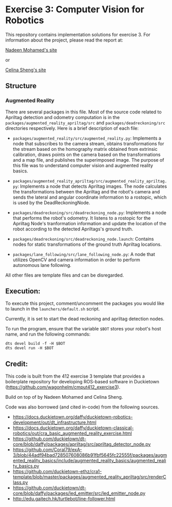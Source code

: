 # Exercise 3: Computer Vision for Robotics

This repository contains implementation solutions for exercise 3. For information about the project, please read the report at:

[Nadeen Mohamed's site]()

or

[Celina Sheng's site](https://sites.google.com/ualberta.ca/csheng2-cmput-412/exercise-3)


## Structure

### Augmented Reality

There are several packages in this file. Most of the source code related to Apriltag detection and odometry computation is in the `packages/augmented_reality_apriltag/src` and `packages/deadreckoning/src` directories respectively. Here is a brief description of each file:

- `packages/augmented_reality/src/augmented_reality.py`: Implements a node that subscribes to the camera stream, obtains transformations for the stream based on the homography matrix obtained from extrinsic calibration, draws points on the camera based on the transformations and a map file, and publishes the superimposed image. The purpose of this file was to understand computer vision and augmented reality basics.

- `packages/augmented_reality_apriltag/src/augmented_reality_apriltag.py`: Implements a node that detects Apriltag images. The node calculates the transformations between the Apriltag and the robot's camera and sends the lateral and angular coordinate information to a rostopic, which is used by the DeadReckoningNode.

- `packages/deadreckoning/src/deadreckoning_node.py`: Implements a node that performs the robot's odometry. It listens to a rostopic for the Apriltag Node's tranformation information and update the location of the robot according to the detected Apriltags's ground truth.

- `packages/deadreckoning/src/deadreckoning_node.launch`: Contains nodes for static transformations of the ground truth Apriltag locations.

- `packages/lane_following/src/lane_following_node.py`: A node that utilizes OpenCV and camera information in order to perform autonomous lane following.

All other files are template files and can be disregarded.


## Execution:

To execute this project, comment/uncomment the packages you would like to launch in the `launchers/default.sh` script.

Currently, it is set to start the dead reckoning and apriltag detection nodes.

To run the program, ensure that the variable `$BOT` stores your robot's host name, and run the following commands:

```
dts devel build -f -H $BOT
dts devel run -H $BOT
```

## Credit:

This code is built from the 412 exercise 3 template that provides a boilerplate repository for developing ROS-based software in Duckietown (https://github.com/wagonhelm/cmput412_exercise3).

Build on top of by Nadeen Mohamed and Celina Sheng.

Code was also borrowed (and cited in-code) from the following sources.

- https://docs.duckietown.org/daffy/duckietown-robotics-development/out/dt_infrastructure.html
- https://docs.duckietown.org/daffy/duckietown-classical-robotics/out/cra_basic_augmented_reality_exercise.html
- https://github.com/duckietown/dt-core/blob/daffy/packages/apriltag/src/apriltag_detector_node.py
- https://github.com/Coral79/exA-3/blob/44adf94bad728507608086b91fbf5645fc22555f/packages/augmented_reality_basics/include/augmented_reality_basics/augmented_reality_basics.py
- https://github.com/duckietown-ethz/cra1-template/blob/master/packages/augmented_reality_apriltag/src/renderClass.py
- https://github.com/duckietown/dt-core/blob/daffy/packages/led_emitter/src/led_emitter_node.py
- http://edu.gaitech.hk/turtlebot/line-follower.html
